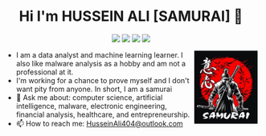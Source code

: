 <h1 align="center">Hi I'm HUSSEIN ALI [SAMURAI] 👋</h1>
 <p align="center">
   <a href="https://www.facebook.com/HussainAli404"><img src="https://img.shields.io/badge/facebook-%230177B5?style=flat&logo=facebook&logoColor=white"/></a>
   <a href="https://www.linkedin.com/in/HussainAli404"><img src="https://img.shields.io/badge/linkedin-%230177B5?style=flat&logo=linkedin&logoColor=white"></a>
   <a href="https://www.youtube.com/channel/UCIwDsGip8YANJifcaA_se_w"><img src="https://img.shields.io/badge/youtube-%23FF0000?style=flat&logo=youtube&logoColor=white"/></a>
   <a href="https://www.instagram.com/husseinali404_"><img src="https://img.shields.io/badge/instagram-%23E4415F?style=flat&logo=instagram&logoColor=white"/></a>
 </p>
<img src="https://github.com/HusseinAli404/HusseinAli404/blob/main/icons/samurai.jpg" align="right" width=25% />

- I am a data analyst and machine learning learner. I also like malware analysis as a hobby and am not a professional at it.
- I'm working for a chance to prove myself and I don't want pity from anyone. In short, I am a samurai
- 💬 Ask me about: computer science, artificial intelligence, malware, electronic engineering, financial analysis, healthcare, and entrepreneurship.
- 📫 How to reach me: HusseinAli404@outlook.com
